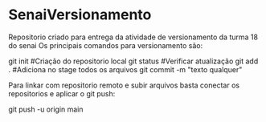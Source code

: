 # SenaiVersionamento
Repositorio criado para entrega da atividade de versionamento da turma 18 do senai
Os principais comandos para versionamento são:

git init   #Criação do repositorio local
git status #Verificar atualização
git add . #Adiciona no stage todos os arquivos
git commit -m "texto qualquer"


Para linkar com repositorio remoto e subir arquivos basta conectar os repositorios e aplicar o git push:

git push -u origin main
